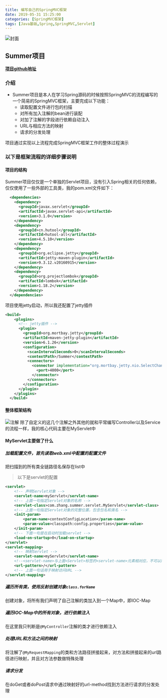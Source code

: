 ```yaml
---
title: 编写自己的SpringMVC框架
date: 2019-05-31 15:25:00
categories: [SpringMVC框架]
tags: [Java基础,Spring,SpringMVC,Servlet]
---
```


![封面](aaa.jpeg)
<!--more-->
## Summer项目

**[项目github地址](https://github.com/Fatezhang/Summer)**


### 介绍

- Summer项目是本人在学习Spring源码的时候按照SpringMVC的流程编写的一个简易的SpringMVC框架，主要完成以下功能：
    - 读取配置文件进行包的扫描
    - 对所有加入注解的bean进行装配
    - 对加了注解的字段进行依赖自动注入
    - URL与相应方法的映射
    - 请求的分发处理

项目通过实现以上流程完成SpringMVC框架工作的整体过程演示

### 以下是框架流程的详细步骤说明
#### 项目的结构
Summer项目仅仅是一个单独的Servlet项目，没有引入Spring相关的任何依赖，仅仅使用了一些外部的工具类，我的pom.xml文件如下：
```xml
  <dependencies>
    <dependency>
      <groupId>javax.servlet</groupId>
      <artifactId>javax.servlet-api</artifactId>
      <version>3.1.0</version>
    </dependency>
    <dependency>
      <groupId>cn.hutool</groupId>
      <artifactId>hutool-all</artifactId>
      <version>4.5.10</version>
    </dependency>
    <dependency>
      <groupId>org.eclipse.jetty</groupId>
      <artifactId>jetty-maven-plugin</artifactId>
      <version>9.3.12.v20160915</version>
    </dependency>
    <dependency>
      <groupId>org.projectlombok</groupId>
      <artifactId>lombok</artifactId>
      <version>1.18.2</version>
    </dependency>
  </dependencies>
```
项目使用jetty启动，所以我还配置了jetty插件
```xml
<build>
    <plugins>
      <!-- jetty插件 -->
      <plugin>
        <groupId>org.mortbay.jetty</groupId>
        <artifactId>maven-jetty-plugin</artifactId>
        <version>6.1.26</version>
        <configuration>
          <scanIntervalSeconds>0</scanIntervalSeconds>
          <contextPath>/Summer</contextPath>
          <connectors>
            <connector implementation="org.mortbay.jetty.nio.SelectChannelConnector">
              <port>4000</port>
            </connector>
          </connectors>
        </configuration>
      </plugin>
    </plugins>
  </build>
```
#### 整体框架结构

![注解](zj.png)
除了自定义的这几个注解之外其他的就和平常编写Controller以及Service的流程一样，我的核心代码主要在MyServlet中

#### MyServlet主要做了什么
##### 加载配置文件，首先读取web.xml中配置的配置文件
把扫描到的所有类全链路径名保存在list中
> 以下是servlet的配置

```xml
<servlet>
    <!-- 声明Servlet对象 -->
    <servlet-name>myServlet</servlet-name>
    <!-- 上面一句指定Servlet对象的名称 -->
    <servlet-class>com.zhang.summer.servlet.MyServlet</servlet-class>
    <!-- 上面一句指定Servlet对象的完整位置，包含包名和类名 -->
    <init-param>
        <param-name>contextConfigLocation</param-name>
        <param-value>classpath:config.properties</param-value>
    </init-param>
    <!-- 下面一句是在启动时加载servlet -->
    <load-on-startup>0</load-on-startup>
</servlet>
<servlet-mapping>
    <!-- 映射Servlet -->
    <servlet-name>myServlet</servlet-name>
    <!--<servlet-name>与上面<Servlet>标签的<servlet-name>元素相对应，不可以随便起名  -->
    <url-pattern>/</url-pattern>
    <!-- 上面一句话用于映射访问URL -->
</servlet-mapping>
```
##### 遍历所有类，使用反射创建对象`class.forName`
创建对象，将所有我们声明了自己注解的类加入到一个Map中，即IOC-Map

##### 遍历IOC-Map中的所有对象，进行依赖注入
在这里我只判断是`@MyController`注解的类才进行依赖注入

##### 处理URL和方法之间的映射
将注解了`@MyRequestMapping`的类和方法路径拼接起来，对方法和拼接起来的url路径进行映射，并且对方法参数做特殊处理

##### 请求分发
在doGet或者doPost请求中通过映射好的url-method找到方法进行请求的分发处理
